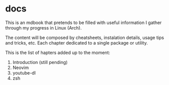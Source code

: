 # docs

This is an mdbook that pretends to be filled with useful information I gather through my progress in Linux (Arch).

The content will be composed by cheatsheets, instalation details, usage tips and tricks, etc. Each chapter dedicated to a single package or utility.

This is the list of hapters added up to the moment:

1. Introduction (still pending)
2. Neovim
3. youtube-dl
4. zsh
